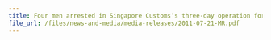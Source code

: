 ```yaml
---
title: Four men arrested in Singapore Customs’s three-day operation for dealing with 1.2m sticks of duty-unpaid cigarettes 
file_url: /files/news-and-media/media-releases/2011-07-21-MR.pdf
---
```

